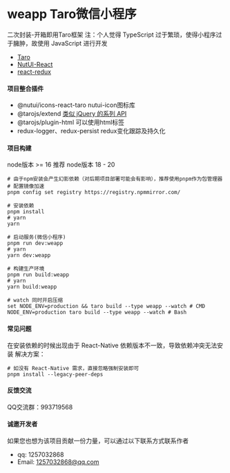 # weapp Taro微信小程序 
二次封装-开箱即用Taro框架
注：个人觉得 TypeScript 过于繁琐，使得小程序过于臃肿，故使用 JavaScript 进行开发

* [Taro](https://taro-docs.jd.com/docs/)
* [NutUI-React](https://nutui.jd.com/taro/react/2x/#/zh-CN/guide/intro-react)
* [react-redux](https://cn.react-redux.js.org/introduction/getting-started/)

#### 项目整合插件
- @nutui/icons-react-taro nutui-icon图标库 
- @tarojs/extend [类似 jQuery 的系列 API](https://taro-docs.jd.com/docs/jquery-like)
- @tarojs/plugin-html 可以使用html标签
- redux-logger、redux-persist redux变化跟踪及持久化

#### 项目构建
node版本 >= 16 推荐 node版本 18 - 20
```
# 由于npm安装会产生幻影依赖（对后期项目部署可能会有影响），推荐使用pnpm作为包管理器
# 配置镜像加速
pnpm config set registry https://registry.npmmirror.com/

# 安装依赖
pnpm install
# yarn
yarn

# 启动服务(微信小程序)
pnpm run dev:weapp
# yarn
yarn dev:weapp

# 构建生产环境
pnpm run build:weapp
# yarn
yarn build:weapp

# watch 同时开启压缩
set NODE_ENV=production && taro build --type weapp --watch # CMD
NODE_ENV=production taro build --type weapp --watch # Bash
```

#### 常见问题
在安装依赖的时候出现由于 React-Native 依赖版本不一致，导致依赖冲突无法安装
解决方案：
```
# 如没有 React-Native 需求，直接忽略强制安装即可
pnpm install --legacy-peer-deps
```

#### 反馈交流
QQ交流群：993719568

#### 诚邀开发者
如果您也想为该项目贡献一份力量，可以通过以下联系方式联系作者
- qq: 1257032868
- Email: [1257032868@qq.com](1257032868@qq.com)